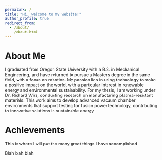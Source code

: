 ```yaml
---
permalink: /
title: "Hi, welcome to my website!"
author_profile: true
redirect_from: 
  - /about/
  - /about.html
---
```

About Me
======
I graduated from Oregon State University with a B.S. in Mechanical Engineering, and have returned to pursue a Master’s degree in the same field, with a focus on robotics. My passion lies in using technology to make a positive impact on the world, with a particular interest in renewable energy and environmental sustainability. For my thesis, I am working under Dr. Richard Wirz, conducting research on manufacturing plasma-resistant materials. This work aims to develop advanced vacuum chamber environments that support testing for fusion power technology, contributing to innovative solutions in sustainable energy.



Achievements
======
This is where I will put the many great things I have accomplished

Blah blah blah